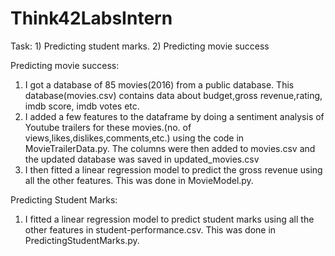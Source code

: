 # Think42LabsIntern
Task: 1) Predicting student marks. 2) Predicting movie success

Predicting movie success:
1. I got a database of 85 movies(2016) from a public database. This database(movies.csv) contains data about budget,gross revenue,rating, imdb score, imdb votes etc.
2. I added a few features to the dataframe by doing a sentiment analysis of Youtube trailers for these movies.(no. of views,likes,dislikes,comments,etc.) using the code in MovieTrailerData.py. The columns were then added to movies.csv and the updated database was saved in updated_movies.csv
3. I then fitted a linear regression model to predict the gross revenue using all the other features. This was done in MovieModel.py.

Predicting Student Marks:
1. I fitted a linear regression model to predict student marks using all the other features in student-performance.csv. This was done in PredictingStudentMarks.py.
